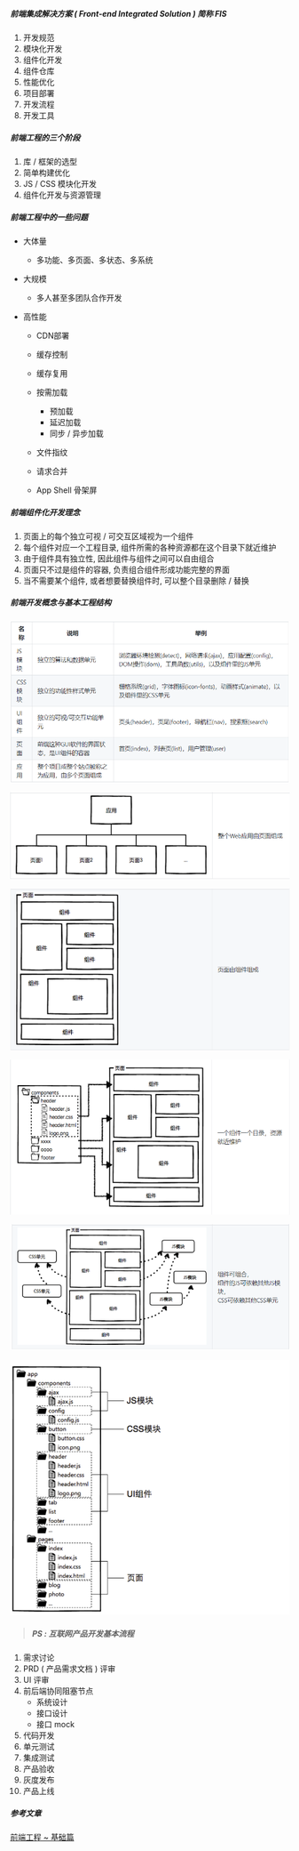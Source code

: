 ##### 前端集成解决方案 ( Front-end Integrated Solution )  简称 FIS

1. 开发规范
2. 模块化开发
3. 组件化开发
4. 组件仓库
5. 性能优化
6. 项目部署
7. 开发流程
8. 开发工具

##### 前端工程的三个阶段

1. 库 / 框架的选型
2. 简单构建优化
3. JS / CSS 模块化开发
4. 组件化开发与资源管理

##### 前端工程中的一些问题

* 大体量
  *  多功能、多页面、多状态、多系统

* 大规模
  * 多人甚至多团队合作开发

* 高性能
  * CDN部署
  * 缓存控制
  * 缓存复用
  * 按需加载
    * 预加载
    * 延迟加载
    * 同步 / 异步加载
  * 文件指纹
  * 请求合并

  * App Shell 骨架屏

##### 前端组件化开发理念

1. 页面上的每个独立可视 / 可交互区域视为一个组件
2. 每个组件对应一个工程目录, 组件所需的各种资源都在这个目录下就近维护
3. 由于组件具有独立性, 因此组件与组件之间可以自由组合
4. 页面只不过是组件的容器, 负责组合组件形成功能完整的界面
5. 当不需要某个组件, 或者想要替换组件时, 可以整个目录删除 / 替换

##### 前端开发概念与基本工程结构

![1](1.png)

![2](2.png)

![3](3.png)

![4](4.png)

![5](5.png)

![6](6.png)

> ##### PS : 互联网产品开发基本流程

1. 需求讨论
2. PRD ( 产品需求文档 ) 评审
3. UI 评审
4. 前后端协同阻塞节点
   * 系统设计
   * 接口设计
   * 接口 mock
5. 代码开发
6. 单元测试
7. 集成测试
8. 产品验收
9. 灰度发布
10. 产品上线

##### 参考文章

[前端工程 ~ 基础篇](https://github.com/fouber/blog/issues/10)



